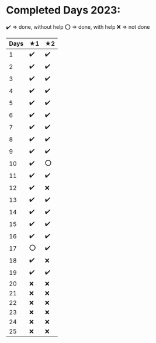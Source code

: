 # Completed Days 2023:

✔️ => done, without help
⭕ => done, with help
❌ => not done

| **Days** | ★1 | ★2 |
|----------|----|----|
| 1        | ✔️   |  ✔️  |
| 2        | ✔️   |  ✔️  |
| 3        | ✔️   |  ✔️  |
| 4        | ✔️   |  ✔️  |
| 5        | ✔️   |  ✔️  |
| 6        | ✔️   |  ✔️  |
| 7        | ✔️   |  ✔️  |
| 8        | ✔️   |  ✔️  |
| 9        | ✔️   |  ✔️  |
| 10       | ✔️   |  ⭕  |
| 11       | ✔️   |  ✔️  |
| 12       | ✔️   |  ❌  |
| 13       | ✔️   |  ✔️  |
| 14       | ✔️   |  ✔️  |
| 15       | ✔️   |  ✔️  |
| 16       | ✔️   |  ✔️  |
| 17       | ⭕   |  ✔️  |
| 18       | ✔️   |  ❌  |
| 19       | ✔️   |  ✔️  |
| 20       | ❌   |  ❌  |
| 21       | ❌   |  ❌  |
| 22       | ❌   |  ❌  |
| 23       | ❌   |  ❌  |
| 24       | ❌   |  ❌  |
| 25       | ❌   |  ❌  |